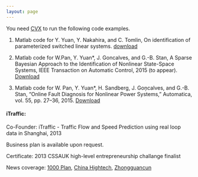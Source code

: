 ```yaml
---
layout: page
---
```


You need [CVX]() to run the following code examples.

1. Matlab code for Y. Yuan, Y. Nakahira, and C. Tomlin, On identification of parameterized switched linear systems. [download](http://hybrid.eecs.berkeley.edu/~yeyuan/id0.zip)


2. Matlab code for W.Pan, Y. Yuan*, J. Goncalves, and G.-B. Stan, A Sparse Bayesian Approach to the Identification of Nonlinear State-Space Systems, IEEE Transaction on Automatic Control, 2015 (to appear). [Download](http://hybrid.eecs.berkeley.edu/~yeyuan/id1.zip)


3. Matlab code for W. Pan, Y. Yuan*, H. Sandberg, J. Goņcalves, and G.-B. Stan, “Online Fault Diagnosis for Nonlinear Power Systems,” Automatica, vol. 55, pp. 27–36, 2015. [Download](http://hybrid.eecs.berkeley.edu/~yeyuan/id2.zip)


#### iTraffic: 

Co-Founder: iTraffic - Traffic Flow and Speed Prediction using real loop data in Shanghai, 2013

Business plan is available upon request. 

Certificate: 2013 CSSAUK high-level entrepreneurship challange finalist

News coverage: [1000 Plan](http://www.1000plan.org/qrjh/article/39132), [China Hightech](http://www.chinahightech.com/html/1271/2013/0730/150229.html), [Zhongguancun](http://www.zgc.gov.cn/jsrctq/hwllcdt/91654.htm)
 






